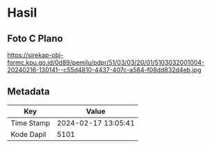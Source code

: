 # Hasil

## Foto C Plano

https://sirekap-obj-formc.kpu.go.id/0d89/pemilu/pdpr/51/03/03/20/01/5103032001004-20240216-130141--c55d4810-4437-407c-a584-f08dd832d4eb.jpg


## Metadata

| Key        | Value               |
| ---------- | ------------------- |
| Time Stamp | 2024-02-17 13:05:41 |
| Kode Dapil | 5101                |



